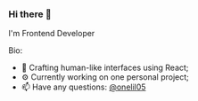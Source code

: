 ### Hi there 👋

I'm Frontend Developer

Bio: 
* 💬 Crafting human-like interfaces using React;
* ⚙️ Currently working on one personal project;
* 📫 Have any questions: [@onelil05](https://twitter.com/onelil05)
